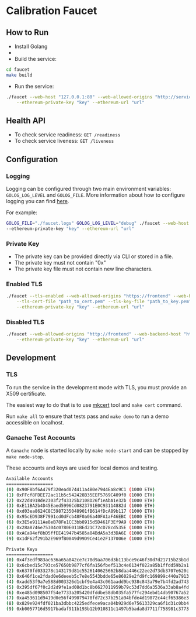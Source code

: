 # Calibration Faucet

## How to Run

- Install Golang
- 
- Build the service:
```bash
cd faucet
make build
```

- Run the service:
```bash
./faucet --web-host "127.0.0.1:80" --web-allowed-origins "http://service.name" --web-backend-host "http://service.name/fund" \
    --ethereum-private-key "key" --ethereum-url "url"
```

## Health API

- To check service readiness: `GET /readiness`
- To check service liveness: `GET /liveness`


## Configuration

### Logging

Logging can be configured through two main environment variables: `GOLOG_LOG_LEVEL` and `GOLOG_FILE`.
More information about how to configure logging you can find [here](https://github.com/ipfs/go-log#environment-variables).

For example:
```bash
GOLOG_FILE="./faucet.logs" GOLOG_LOG_LEVEL="debug" ./faucet --web-host "127.0.0.1:80" --web-allowed-origins "http://service.name" --web-backend-host "http://service.name/fund" \
--ethereum-private-key "key" --ethereum-url "url"
```

### Private Key
 - The private key can be provided directly via CLI or stored in a file. 
 - The private key must not contain "0x"
 - The private key file must not contain new line characters.

### Enabled TLS
```bash
./faucet --tls-enabled --web-allowed-origins "https://frontend" --web-backend-host "https://faucet/fund" \
    --tls-cert-file "path_to_cert.pem" --tls-key-file "path_to_key.pem" \
    --ethereum-private-key "key" --ethereum-url "url"
```
### Disabled TLS

```bash
./faucet --web-allowed-origins "http://frontend" --web-backend-host "https://faucet/fund" \
    --ethereum-private-key "key" --ethereum-url "url"
```

## Development

### TLS
To run the service in the development mode with TLS, you must provide an X509 certificate.

The easiest way to do that is to use [mkcert](https://github.com/FiloSottile/mkcert)
tool and `make cert` command.

Run `make all` to ensure that tests pass and `make demo` to run a demo accessible on localhost.

### Ganache Test Accounts

A `Ganache` node is started locally by `make node-start` and can be stopped by `make node-stop`.

These accounts and keys are used for local demos and testing.

```bash
Available Accounts
==================
(0) 0x90F8bf6A479f320ead074411a4B0e7944Ea8c9C1 (1000 ETH)
(1) 0xFFcf8FDEE72ac11b5c542428B35EEF5769C409f0 (1000 ETH)
(2) 0x22d491Bde2303f2f43325b2108D26f1eAbA1e32b (1000 ETH)
(3) 0xE11BA2b4D45Eaed5996Cd0823791E0C93114882d (1000 ETH)
(4) 0xd03ea8624C8C5987235048901fB614fDcA89b117 (1000 ETH)
(5) 0x95cED938F7991cd0dFcb48F0a06a40FA1aF46EBC (1000 ETH)
(6) 0x3E5e9111Ae8eB78Fe1CC3bb8915d5D461F3Ef9A9 (1000 ETH)
(7) 0x28a8746e75304c0780E011BEd21C72cD78cd535E (1000 ETH)
(8) 0xACa94ef8bD5ffEE41947b4585a84BdA5a3d3DA6E (1000 ETH)
(9) 0x1dF62f291b2E969fB0849d99D9Ce41e2F137006e (1000 ETH)

Private Keys
==================
(0) 0x4f3edf983ac636a65a842ce7c78d9aa706d3b113bce9c46f30d7d21715b23b1d
(1) 0x6cbed15c793ce57650b9877cf6fa156fbef513c4e6134f022a85b1ffdd59b2a1
(2) 0x6370fd033278c143179d81c5526140625662b8daa446c22ee2d73db3707e620c
(3) 0x646f1ce2fdad0e6deeeb5c7e8e5543bdde65e86029e2fd9fc169899c440a7913
(4) 0xadd53f9a7e588d003326d1cbf9e4a43c061aadd9bc938c843a79e7b4fd2ad743
(5) 0x395df67f0c2d2d9fe1ad08d1bc8b6627011959b79c53d7dd6a3536a33ab8a4fd
(6) 0xe485d098507f54e7733a205420dfddbe58db035fa577fc294ebd14db90767a52
(7) 0xa453611d9419d0e56f499079478fd72c37b251a94bfde4d19872c44cf65386e3
(8) 0x829e924fdf021ba3dbbc4225edfece9aca04b929d6e75613329ca6f1d31c0bb4
(9) 0xb0057716d5917badaf911b193b12b910811c1497b5bada8d7711f758981c3773
```